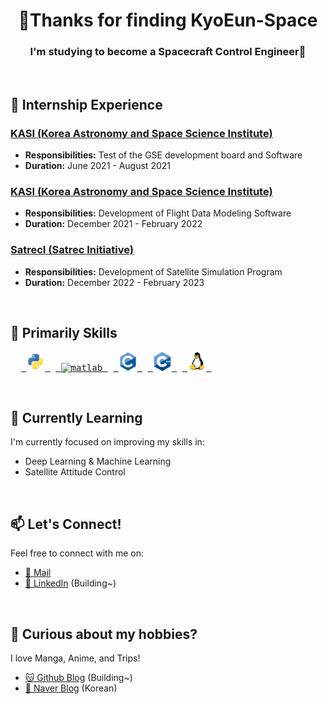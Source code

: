 <h1 align="center">🎉Thanks for finding KyoEun-Space</h1>
<h3 align="center">I'm studying to become a Spacecraft Control Engineer🌠</h3>
<br>

## 💫 Internship Experience

### [KASI (Korea Astronomy and Space Science Institute)](https://www.kasi.re.kr/eng/index)
- **Responsibilities:** Test of the GSE development board and Software
- **Duration:** June 2021 - August 2021

 ### [KASI (Korea Astronomy and Space Science Institute)](https://www.kasi.re.kr/eng/index)
- **Responsibilities:** Development of Flight Data Modeling Software
- **Duration:** December 2021 - February 2022

 ### [SatrecI (Satrec Initiative)](https://www.satreci.com/)
- **Responsibilities:** Development of Satellite Simulation Program
- **Duration:** December 2022 - February 2023

<br>

## 🚀 Primarily Skills
<pre>
  <a href="https://www.python.org" target="_blank" rel="noreferrer"> <img src="https://raw.githubusercontent.com/devicons/devicon/master/icons/python/python-original.svg" alt="python" width="30" height="30"/> </a> <a href="https://www.mathworks.com/" target="_blank" rel="noreferrer"> <img src="https://upload.wikimedia.org/wikipedia/commons/2/21/Matlab_Logo.png" alt="matlab" width="30" height="30"/> </a> <a href="https://www.cprogramming.com/" target="_blank" rel="noreferrer"> <img src="https://raw.githubusercontent.com/devicons/devicon/master/icons/c/c-original.svg" alt="c" width="30" height="30"/> </a> <a href="https://www.w3schools.com/cpp/" target="_blank" rel="noreferrer"> <img src="https://raw.githubusercontent.com/devicons/devicon/master/icons/cplusplus/cplusplus-original.svg" alt="cplusplus" width="30" height="30"/> </a> <a href="https://www.linux.org/" target="_blank" rel="noreferrer"> <img src="https://raw.githubusercontent.com/devicons/devicon/master/icons/linux/linux-original.svg" alt="linux" width="30" height="30"/> </a>
</pre>

<br>

## 🌱 Currently Learning

I'm currently focused on improving my skills in:

- Deep Learning & Machine Learning
- Satellite Attitude Control

<br>

## 📫 Let's Connect!

Feel free to connect with me on:
- [💌 Mail](seize365days@gmail.com)
- [🙌 LinkedIn](https://www.linkedin.com/in/kyoeun-kim-0ab2ba29b/) (Building~)

<br>

## 🍅 Curious about my hobbies?

I love Manga, Anime, and Trips!
- [😽 Github Blog](https://fancy-tomato.github.io/) (Building~)
- [🍏 Naver Blog](https://blog.naver.com/lililililillillil) (Korean)
